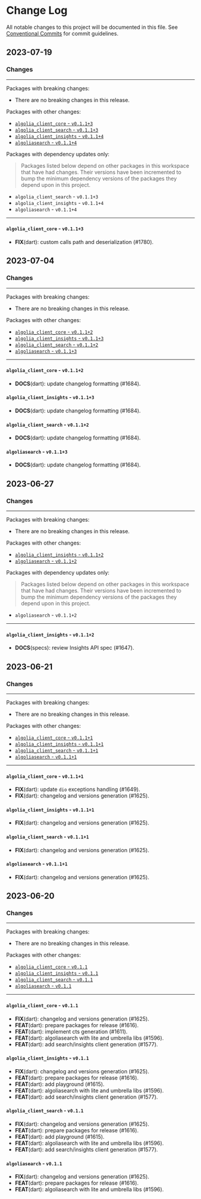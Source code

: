 # Change Log

All notable changes to this project will be documented in this file.
See [Conventional Commits](https://conventionalcommits.org) for commit guidelines.

## 2023-07-19

### Changes

---

Packages with breaking changes:

 - There are no breaking changes in this release.

Packages with other changes:

 - [`algolia_client_core` - `v0.1.1+3`](#algolia_client_core---v0113)
 - [`algolia_client_search` - `v0.1.1+3`](#algolia_client_search---v0113)
 - [`algolia_client_insights` - `v0.1.1+4`](#algolia_client_insights---v0114)
 - [`algoliasearch` - `v0.1.1+4`](#algoliasearch---v0114)

Packages with dependency updates only:

> Packages listed below depend on other packages in this workspace that have had changes. Their versions have been incremented to bump the minimum dependency versions of the packages they depend upon in this project.

 - `algolia_client_search` - `v0.1.1+3`
 - `algolia_client_insights` - `v0.1.1+4`
 - `algoliasearch` - `v0.1.1+4`

---

#### `algolia_client_core` - `v0.1.1+3`

 - **FIX**(dart): custom calls path and deserialization (#1780).


## 2023-07-04

### Changes

---

Packages with breaking changes:

 - There are no breaking changes in this release.

Packages with other changes:

 - [`algolia_client_core` - `v0.1.1+2`](#algolia_client_core---v0112)
 - [`algolia_client_insights` - `v0.1.1+3`](#algolia_client_insights---v0113)
 - [`algolia_client_search` - `v0.1.1+2`](#algolia_client_search---v0112)
 - [`algoliasearch` - `v0.1.1+3`](#algoliasearch---v0113)

---

#### `algolia_client_core` - `v0.1.1+2`

 - **DOCS**(dart): update changelog formatting (#1684).

#### `algolia_client_insights` - `v0.1.1+3`

 - **DOCS**(dart): update changelog formatting (#1684).

#### `algolia_client_search` - `v0.1.1+2`

 - **DOCS**(dart): update changelog formatting (#1684).

#### `algoliasearch` - `v0.1.1+3`

 - **DOCS**(dart): update changelog formatting (#1684).


## 2023-06-27

### Changes

---

Packages with breaking changes:

 - There are no breaking changes in this release.

Packages with other changes:

 - [`algolia_client_insights` - `v0.1.1+2`](#algolia_client_insights---v0112)
 - [`algoliasearch` - `v0.1.1+2`](#algoliasearch---v0112)

Packages with dependency updates only:

> Packages listed below depend on other packages in this workspace that have had changes. Their versions have been incremented to bump the minimum dependency versions of the packages they depend upon in this project.

 - `algoliasearch` - `v0.1.1+2`

---

#### `algolia_client_insights` - `v0.1.1+2`

 - **DOCS**(specs): review Insights API spec (#1647).


## 2023-06-21

### Changes

---

Packages with breaking changes:

 - There are no breaking changes in this release.

Packages with other changes:

 - [`algolia_client_core` - `v0.1.1+1`](#algolia_client_core---v0111)
 - [`algolia_client_insights` - `v0.1.1+1`](#algolia_client_insights---v0111)
 - [`algolia_client_search` - `v0.1.1+1`](#algolia_client_search---v0111)
 - [`algoliasearch` - `v0.1.1+1`](#algoliasearch---v0111)

---

#### `algolia_client_core` - `v0.1.1+1`

 - **FIX**(dart): update `dio` exceptions handling  (#1649).
 - **FIX**(dart): changelog and versions generation (#1625).

#### `algolia_client_insights` - `v0.1.1+1`

 - **FIX**(dart): changelog and versions generation (#1625).

#### `algolia_client_search` - `v0.1.1+1`

 - **FIX**(dart): changelog and versions generation (#1625).

#### `algoliasearch` - `v0.1.1+1`

 - **FIX**(dart): changelog and versions generation (#1625).


## 2023-06-20

### Changes

---

Packages with breaking changes:

 - There are no breaking changes in this release.

Packages with other changes:

 - [`algolia_client_core` - `v0.1.1`](#algolia_client_core---v011)
 - [`algolia_client_insights` - `v0.1.1`](#algolia_client_insights---v011)
 - [`algolia_client_search` - `v0.1.1`](#algolia_client_search---v011)
 - [`algoliasearch` - `v0.1.1`](#algoliasearch---v011)

---

#### `algolia_client_core` - `v0.1.1`

 - **FIX**(dart): changelog and versions generation (#1625).
 - **FEAT**(dart): prepare packages for release (#1616).
 - **FEAT**(dart): implement cts generation (#1611).
 - **FEAT**(dart): algoliasearch with lite and umbrella libs  (#1596).
 - **FEAT**(dart): add search/insights client generation (#1577).

#### `algolia_client_insights` - `v0.1.1`

 - **FIX**(dart): changelog and versions generation (#1625).
 - **FEAT**(dart): prepare packages for release (#1616).
 - **FEAT**(dart): add playground (#1615).
 - **FEAT**(dart): algoliasearch with lite and umbrella libs  (#1596).
 - **FEAT**(dart): add search/insights client generation (#1577).

#### `algolia_client_search` - `v0.1.1`

 - **FIX**(dart): changelog and versions generation (#1625).
 - **FEAT**(dart): prepare packages for release (#1616).
 - **FEAT**(dart): add playground (#1615).
 - **FEAT**(dart): algoliasearch with lite and umbrella libs  (#1596).
 - **FEAT**(dart): add search/insights client generation (#1577).

#### `algoliasearch` - `v0.1.1`

 - **FIX**(dart): changelog and versions generation (#1625).
 - **FEAT**(dart): prepare packages for release (#1616).
 - **FEAT**(dart): algoliasearch with lite and umbrella libs  (#1596).

